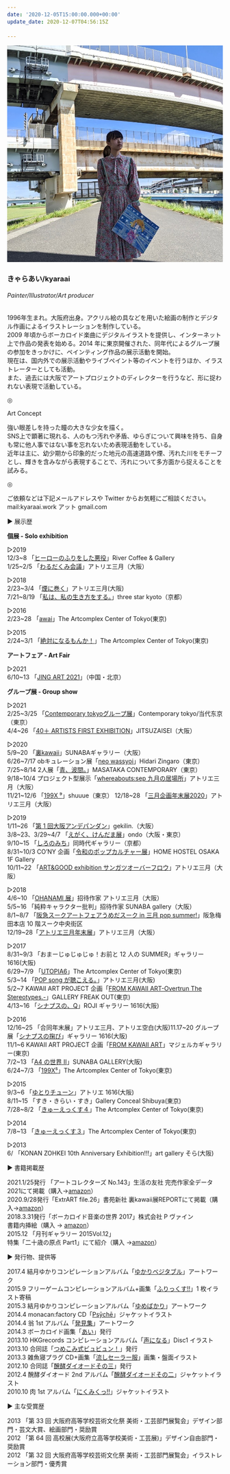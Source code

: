```yaml
---
date: '2020-12-05T15:00:00.000+00:00'
update_date: 2020-12-07T04:56:15Z

---
```

![](/src/assets/content/images/プロフ画.jpeg)

### きゃらあい/kyaraai

###### Painter/Illustrator/Art producer

##### 

1996年生まれ。大阪府出身。アクリル絵の具などを用いた絵画の制作とデジタル作画によるイラストレーションを制作している。  
2009 年頃からボーカロイド楽曲にデジタルイラストを提供し、インターネット上で作品の発表を始める。2014 年に東京開催された、同年代によるグループ展の参加をきっかけに、ペインティング作品の展示活動を開始。  
現在は、国内外での展示活動やライブペイント等のイベントを行うほか、イラストレーターとしても活動。  
また、過去には大阪でアートプロジェクトのディレクターを行うなど、形に捉われない表現で活動している。

◎

Art Concept

強い眼差しを持った瞳の大きな少女を描く。  
SNS上で顕著に現れる、人のもつ汚れや矛盾、ゆらぎについて興味を持ち、自身も常に他人事ではない事を忘れないため表現活動をしている。  
近年は主に、幼少期から印象的だった地元の高速道路や煙、汚れた川をモチーフとし、輝きを含みながら表現することで、汚れについて多方面から捉えることを試みる。

◎

ご依頼などは下記メールアドレスや Twitter からお気軽にご相談ください。  
mail:kyaraai.work アット gmail.com

▶︎ 展示歴

**個展 - Solo exhibition**

▷2019  
12/3\~8 「[ヒーローのふりをした悪役](https://rivercag.com/hero.html)」River Coffee & Gallery  
1/25\~2/5 「[わるだくみ会議](https://t.umblr.com/redirect?z=https%3A%2F%2Fwww.sangatsu.net%2Fposts%2F5537039%2F&t=MThjZTA4NjkwYTQ0NmQ5MGU2YTI3MjZhNTQ2YjA2YjZjODVkOGI3NCxUbU4zdWpESg%3D%3D&p=&m=0)」アトリエ三月（大阪）

▷2018  
2/23\~3/4 「[煙に巻く](https://www.sangatsu.net/posts/3683026/)」アトリエ三月(大阪)  
7/21\~8/19 「[私は、私の生き方をする。](http://threestar-kyoto.jp/culture-event/%E3%80%90new-gallery%E3%80%91%E3%80%8C%E7%A7%81%E3%81%AF%E3%80%81%E7%A7%81%E3%81%AE%E7%94%9F%E3%81%8D%E6%96%B9%E3%82%92%E3%81%99%E3%82%8B%E3%80%82%E3%80%8D/)」three star kyoto（京都）

▷2016  
2/23\~28 「[awai](https://t.umblr.com/redirect?z=http%3A%2F%2Fwww.gallerycomplex.com%2Fschedule%2FACT163%2Fkyaraai.html&t=ZWFmYzc3NjNjOTk1YWUwZGFkODgzOGRlNGIxYmEzNzMyMzYwMzNkNixUbU4zdWpESg%3D%3D&p=&m=0)」The Artcomplex Center of Tokyo(東京)

▷2015  
2/24\~3/1 「[絶対になるもんか！](https://t.umblr.com/redirect?z=http%3A%2F%2Fwww.gallerycomplex.com%2Fschedule%2FACT153%2Fkyaraai.html&t=NDk0NWE3ZTgwOTc5MGY0NGNmM2NiN2ZkMWU5ZTdkYjU1NWVkM2JmMyxUbU4zdWpESg%3D%3D&p=&m=0)」The Artcomplex Center of Tokyo(東京)

**アートフェア - Art Fair**

▷2021  
6/10\~13 「[JING ART 2021](http://jp.contemporarytokyo.com/Item/Show.asp?m=1&d=2918)」（中国・北京）

  
**グループ展 - Group show**

▷2021  
2/25\~3/25 「[Contemporary tokyoグループ展](http://jp.contemporarytokyo.com/Item/Show.asp?m=1&d=2914)」Contemporary tokyo/当代东京（東京）  
4/4\~26 「[40＋ ARTISTS FIRST EXHIBITION](https://www.jitsuzaisei.com/post/40-artists-first-exhibition)」JITSUZAISEI（大阪）

▷2020  
5/9\~20 「[裏kawaii](https://sunabagallery.com/past/2020/0509_kawaii.html)」SUNABAギャラリー（大阪）  
6/26\~7/17 obキュレーション展「[neo wassyoi](https://zingarokk.com/gallery/hidarizingaro/exhibition/6463/)」Hidari Zingaro（東京）  
7/25\~8/14 2人展「[青、波間。](http://www.masataka-contemporary.com/ao/)」MASATAKA CONTEMPORARY（東京）  
9/18\~10/4 プロジェクト型展示「[whereabouts:sep 九月の居場所](https://www.sangatsu.net/posts/9700121?categoryIds=838087)」アトリエ三月（大阪）  
11/21\~12/6 「[199X ⁹]( "http://shuuue.net/exhibitions/10.html")」shuuue（東京）  
12/18\~28 「[三月企画年末展2020](https://www.sangatsu.net/posts/9700781?categoryIds=838087)」アトリエ三月（大阪）

▷2019  
1/11\~26 「[第 1 回大阪アンデパンダン](https://osaka-independants.studio.design/)」gekilin.（大阪）  
3/8\~23、3/29\~4/7 「[えがく、けんだま展](https://ondo-info.net/content/10387/)」ondo（大阪・東京）  
9/10\~15 「[しろのみち](https://www.dohjidai.com/gallery/exhibition/%E3%81%97%E3%82%8D%E3%81%AE%E3%81%BF%E3%81%A1/)」同時代ギャラリー（京都）  
8/31\~10/3 CO’NY 企画「[令和のポップカルチャー展](https://co-ny.xyz/media/reiwa-pop-culture-exhibition-2019/)」HOME HOSTEL OSAKA 1F Gallery  
10/11\~22 「[ART&GOOD exhibition サンガツオーバーフロウ](https://www.sangatsu.net/posts/6984451)」アトリエ三月（大阪）

▷2018  
4/6\~10 「[OHANAMI 展](https://www.sangatsu.net/posts/3951890/)」招待作家 アトリエ三月（大阪）  
5/5\~16 「純粋キャラクター批判」招待作家 SUNABA gallery（大阪）  
8/1\~8/7 「[阪急スークアートフェアうめだスーク in 三月 pop summer!](https://www.sangatsu.net/posts/4218691)」阪急梅田本店 10 階スーク中央街区  
12/19\~28「[アトリエ三月年末展](https://www.sangatsu.net/posts/5299307)」アトリエ三月（大阪）

▷2017  
8/31\~9/3 「おまーじゅじゅじゅ！お前と 12 人の SUMMER」ギャラリー 1616(大阪)  
6/29\~7/9 「[UTOPIA6](https://t.umblr.com/redirect?z=http%3A%2F%2Fwww.gallerycomplex.com%2Fschedule%2FACT175%2Futopia6.html&t=NTBlODY5YTg1MTU3NDZlZjc1YzI0OTA0N2MwYTIzMmRjN2I2ODIyNyxUbU4zdWpESg%3D%3D&p=&m=0)」The Artcomplex Center of Tokyo(東京)  
5/3\~14 「[POP song が聴こえる。](https://t.umblr.com/redirect?z=http%3A%2F%2Fwww.sangatsu.net%2Fposts%2F3029519%3FcategoryIds%3D838087&t=ODg1MDhhZTZkMzZlYjkwYjkxNjI2NzYxZWZmNjE3NDg5YmYyYmUwOCxUbU4zdWpESg%3D%3D&p=&m=0)」アトリエ三月(大阪)  
5/2\~7 KAWAII ART PROJECT 企画「[FROM KAWAII ART-Overtrun The Stereotypes.-](https://t.umblr.com/redirect?z=http%3A%2F%2Fkawaiiartproject.main.jp%2Fkawaii_art_project%2Fexhibition%2Ffrom_kawaii_art_ots%2Ffkaots_exhibitionarchive&t=OThkMTZjNzdmNTNjMGRkNTFkZjlhZDAxOTQ0NGQ0MDllOTEzMGI2MSxUbU4zdWpESg%3D%3D&p=&m=0)」GALLERY FREAK OUT(東京)  
4/13\~16 「[シナプスの、Q](https://twitter.com/sinapusu_musubi)」ROJI ギャラリー 1616(大阪)

▷2016  
12/16\~25 「合同年末展」アトリエ三月、アトリエ空白(大阪)11.17\~20 グループ展「[シナプスの掬び](https://twitter.com/sinapusu_musubi)」ギャラリー 1616(大阪)  
11/1\~6 KAWAII ART PROJECT 企画「[FROM KAWAII ART](https://t.umblr.com/redirect?z=http%3A%2F%2Fkawaiiartproject.main.jp%2Fnews%2F%25e9%2596%258b%25e5%2582%25ac%25e4%25b8%25ad%25ef%25bc%2581%25e3%2580%258cfrom-kawaii-art%25e3%2580%258d%25e5%25b1%2595&t=MGJjNDZmNGVmNDk4ZGJkMmYwOWM1ZGU5ZDVkYmZiZmJjMmE4OWQ5NixUbU4zdWpESg%3D%3D&p=&m=0)」マジェルカギャラリー(東京)  
7/2\~13 「[A4 の世界 Ⅱ](https://t.umblr.com/redirect?z=http%3A%2F%2Fwww.kcc.zaq.ne.jp%2Fdfyji500%2Fsunaba%2Fupcoming%2F20160702_fruits%2Ffruits.html&t=MjdlZGE5NmY3OGNhMDY4MGIyNjNiNDgzZTM3ZmQyMjRmOWM5NjVkYyxUbU4zdWpESg%3D%3D&p=&m=0)」SUNABA GALLERY(大阪)  
6/24\~7/3 「[199X⁵](https://t.umblr.com/redirect?z=http%3A%2F%2Fwww.gallerycomplex.com%2Fschedule%2FACT165%2F9x5.html&t=NjAyMzc4NzgwOTM3YWQyOTNkNTJiZTAyY2JlZDgyNGRlNzE1OTkwZSxUbU4zdWpESg%3D%3D&p=&m=0)」The Artcomplex Center of Tokyo(東京)

▷2015  
9/3\~6 「[ゆとりチューン](https://t.umblr.com/redirect?z=http%3A%2F%2Fyutori.qnv.pw%2F%23about&t=NWEwM2EzODkyYzUwOWNhMjYyNGNjOThjNWYxZjAwNTZkZGFhNGFkZixUbU4zdWpESg%3D%3D&p=&m=0)」アトリエ 1616(大阪)  
8/11\~15 「すき・きらい・すき」Gallery Conceal Shibuya(東京)  
7/28\~8/2 「[きゅーえっくす４](https://t.umblr.com/redirect?z=http%3A%2F%2Fwww.gallerycomplex.com%2Fschedule%2FACT155%2F9x.html&t=NDFlYTA4NDIyODViN2E0ZTg2ODFjNWY4YzI4M2ZiZWZhODUxMTM1MixUbU4zdWpESg%3D%3D&p=&m=0)」The Artcomplex Center of Tokyo(東京)

▷2014  
7/8\~13 「[きゅーえっくす３](https://t.umblr.com/redirect?z=http%3A%2F%2Fwww.gallerycomplex.com%2Fschedule%2FACT145%2F199x.html&t=NWNjNTJjZThkNjc4NTQzNWExMzMwNjQ4MGI0OTQ1NzNjZTUxYTE2YyxUbU4zdWpESg%3D%3D&p=&m=0)」The Artcomplex Center of Tokyo(東京)

▷2013  
6/ 「KONAN ZOHKEI 10th Anniversary Exhibition!!!」art gallery そら(大阪)

▶︎ 書籍掲載歴

2021\.1/25発行 「アートコレクターズ No.143」生活の友社 完売作家全データ2021にて掲載（購入→[amazon](https://www.amazon.co.jp/ARTcollectors-%E3%82%A2%E3%83%BC%E3%83%88%E3%82%B3%E3%83%AC%E3%82%AF%E3%82%BF%E3%83%BC%E3%82%BA-2021%E5%B9%B4-2%E6%9C%88%E5%8F%B7-%E7%94%9F%E6%B4%BB%E3%81%AE%E5%8F%8B%E7%A4%BE/dp/B08PJNXT4H/ref=as_li_ss_tl?__mk_ja_JP=%E3%82%AB%E3%82%BF%E3%82%AB%E3%83%8A&crid=3HX7V0I3J3IAT&dchild=1&keywords=%E3%82%A2%E3%83%BC%E3%83%88%E3%82%B3%E3%83%AC%E3%82%AF%E3%82%BF%E3%83%BC%E3%82%BA+2021%E5%B9%B42%E6%9C%88%E5%8F%B7&qid=1611136832&sprefix=%E3%82%A2%E3%83%BC%E3%83%88%E3%82%B3%E3%83%AC%E3%82%AF%E3%82%BF%E3%83%BC%E3%82%BA,aps,250&sr=8-1&linkCode=sl1&tag=seikatsu02-22&linkId=5739a0733f95f20d35e3526a68ff8087&language=ja_JP)）  
2020\.9/28発行「ExtrART file.26」書苑新社 裏kawaii展REPORTにて掲載（購入→[amazon](https://www.amazon.co.jp/exec/obidos/ASIN/4883754170/atelierthirho-22)）  
2018\.3.31発行「ボーカロイド音楽の世界 2017」株式会社 P ヴァイン  
書籍内挿絵（購入 → [amazon](https://t.umblr.com/redirect?z=https%3A%2F%2Fwww.amazon.co.jp%2F%25E3%2583%259C%25E3%2583%25BC%25E3%2582%25AB%25E3%2583%25AD%25E3%2582%25A4%25E3%2583%2589%25E9%259F%25B3%25E6%25A5%25BD%25E3%2581%25AE%25E4%25B8%2596%25E7%2595%258C-2017-ele-king-books-%25E3%2581%2597%25E3%2581%25BE%2Fdp%2F4907276931&t=MThjZWU1YmZiMDQxNmI5ODBmYTMzNDVlM2M2N2U1MDM5Y2RmMDUxMixUbU4zdWpESg%3D%3D&p=&m=0)）  
2015\.12 「月刊ギャラリー 2015Vol.12」  
特集「二十歳の原点 Part1」にて紹介（購入 →[amazon](https://t.umblr.com/redirect?z=https%3A%2F%2Fwww.amazon.co.jp%2F%25E3%2582%25AE%25E3%2583%25A3%25E3%2583%25A9%25E3%2583%25AA%25E3%2583%25BC-2015-vol-12%25E2%2580%2595%25E3%2582%25A2%25E3%2583%25BC%25E3%2583%2588%25E3%2583%2595%25E3%2582%25A3%25E3%2583%25BC%25E3%2583%25AB%25E3%2583%2589%25E3%2582%25A6%25E3%2582%25A9%25E3%2583%25BC%25E3%2582%25AD%25E3%2583%25B3%25E3%2582%25B0%25E3%2582%25AC%25E3%2582%25A4%25E3%2583%2589-%25E7%2589%25B9%25E9%259B%2586-%25E4%25BA%258C%25E5%258D%2581%25E6%25AD%25B3%25E3%2581%25AE%25E5%258E%259F%25E7%2582%25B9%2Fdp%2F486047239X%2Fref%3Dsr_1_fkmr0_2%3F__mk_ja_JP%3D%25E3%2582%25AB%25E3%2582%25BF%25E3%2582%25AB%25E3%2583%258A%26keywords%3D%25E6%259C%2588%25E5%2588%258A%25E3%2582%25AE%25E3%2583%25A3%25E3%2583%25A9%25E3%2583%25AA%25E3%2583%25BC2015%2B%25EF%25BC%2591%25EF%25BC%2592%26qid%3D1572935940%26s%3Dbooks%26sr%3D1-2-fkmr0&t=MDAxZTIzMGYxMjM5NTdhMTkyMmZjODE0YTM4YjRiMGYxYTA2YzA5YixUbU4zdWpESg%3D%3D&p=&m=0)）

▶︎ 発行物、提供等

2017\.4 結月ゆかりコンピレーションアルバム「[ゆかりベジタブル](https://t.umblr.com/redirect?z=https%3A%2F%2Fwww.sangatsu.net%2Fposts%2F3683026%2F&t=NWMyOTkwZWQ4ZjQxMDczYmFmYTU2MTAxMWI0OWQ1NDcxMmJkZWJhNyxUbU4zdWpESg%3D%3D&p=&m=0)」アートワーク  
2015\.9 フリーゲームコンピレーションアルバム+画集「[ふりっくす!!](https://t.umblr.com/redirect?z=http%3A%2F%2Fwww.nicovideo.jp%2Fwatch%2Fsm28103501&t=MzcwZmQ4NTdmNjQ0ZmJiNTBkMTFlZTU4YTgwNTdjZWY0Y2Q5YjIwZCxUbU4zdWpESg%3D%3D&p=&m=0)」1 枚イラスト寄稿  
2015\.3 結月ゆかりコンピレーションアルバム「[ゆめばかり](https://t.umblr.com/redirect?z=http%3A%2F%2Fwww.nicovideo.jp%2Fwatch%2Fsm25699961&t=NjNlNzc5MTI1OWEzYzIwOTY5Zjc2ZmI0M2E4M2I2YWQ5NWJiZDM0NixUbU4zdWpESg%3D%3D&p=&m=0)」アートワーク  
2014\.4 monacan:factory CD「[Psȳchē](https://t.umblr.com/redirect?z=http%3A%2F%2Fwww.nicovideo.jp%2Fwatch%2Fsm23371436&t=N2QzMmNkZGYxNzc2ZmI1MTI5MmEwM2Y3Y2FhN2FhOWY4MmQyNzE2OSxUbU4zdWpESg%3D%3D&p=&m=0)」ジャケットイラスト  
2014\.4 翁 1st アルバム「[発見集](https://t.umblr.com/redirect?z=http%3A%2F%2Fwww.nicovideo.jp%2Fwatch%2Fsm23325633%3Fplaylist_type%3Dmylist%26group_id%3D21045906%26mylist_sort%3D6%26ref%3Dmylist_s6_p1_n42&t=NDViZDc0NjJmMDM5Y2MzMGRlZmMwMjJlNzQyMDRiYzUwYTc5Y2Q5MixUbU4zdWpESg%3D%3D&p=&m=0)」アートワーク  
2014\.3 ボーカロイド画集「[あい](https://t.umblr.com/redirect?z=http%3A%2F%2Fwww.pixiv.net%2Fmember_illust.php%3Fmode%3Dmedium%26illust_id%3D41855335&t=M2FlYzlmNzM0NTFhMDNmOTZmZGQzNjE2MDZjYmVjMTg5MTJkOWE2NyxUbU4zdWpESg%3D%3D&p=&m=0)」発行  
2013\.10 HK­Grecords コンピレーションアルバム「[声になる](https://t.umblr.com/redirect?z=http%3A%2F%2Fkimi-no-koe.strikingly.com&t=NjAzYzAxMDY3M2IyYjI2ZmM3MDc1OTE5OWI2YWE1M2ZkMWE4NWMyYixUbU4zdWpESg%3D%3D&p=&m=0)」Disc1 イラスト  
2013\.10 合同誌「[つめこみ式ビュビュン！](https://t.umblr.com/redirect?z=http%3A%2F%2Fwww.pixiv.net%2Fmember_illust.php%3Fmode%3Dmedium%26illust_id%3D39058841&t=NmVmZmNlNDNmOGU0MjhhODRmZjcxNzc4Zjk4MDI0MzQ3ODE5NzZjOCxUbU4zdWpESg%3D%3D&p=&m=0)」発行  
2013\.3 雑魚寝プラグ CD+画集「[流しセーラー服](https://t.umblr.com/redirect?z=http%3A%2F%2Fwww.nicovideo.jp%2Fwatch%2Fsm20378365&t=MDNiOGQwYTQ3NzhlYmUxNDU1ZjQxOGYyOGMzZTFiZjdmNjAzOTgzOCxUbU4zdWpESg%3D%3D&p=&m=0)」画集・盤面イラスト  
2012\.10 合同誌「[醗酵ダイオードその三](https://t.umblr.com/redirect?z=http%3A%2F%2Fwww.pixiv.net%2Fmember_illust.php%3Fmode%3Dmedium%26illust_id%3D31030213&t=NDdkNDlmYWQwOTEzODNjY2QyMDAxMzIyNDlhMjUzZTcyZjcxNWZlNSxUbU4zdWpESg%3D%3D&p=&m=0)」発行  
2012\.4 醗酵ダイオード 2nd アルバム「[醗酵ダイオードその二](https://t.umblr.com/redirect?z=http%3A%2F%2Fhkdi.client.jp%2F0002.html&t=ZmE1MjhkY2ZjNDU3MDI0OGRlMDg1M2QwNzE5YzUwYjc2NGQ1MDgxYyxUbU4zdWpESg%3D%3D&p=&m=0)」ジャケットイラスト  
2010\.10 肉 1st アルバム「[にくみくっ!!](https://t.umblr.com/redirect?z=http%3A%2F%2Fwww21.tok2.com%2Fhome%2Ftheonenik%2Fhatunemiku.htm&t=YWU3OTIxYmU2MzJmMmJjOGJiYTEzMjY3ZDEwMzQ2OTIzN2VhZmE1OSxUbU4zdWpESg%3D%3D&p=&m=0)」ジャケットイラスト

▶︎ 主な受賞歴

2013 「第 33 回 大阪府高等学校芸術文化祭 美術・工芸部門展覧会」デザイン部門・芸文大賞、絵画部門・奨励賞  
2012 「第 64 回 高校展(大阪府立高等学校美術・工芸展)」デザイン自由部門・奨励賞  
2012 「第 32 回 大阪府高等学校芸術文化祭 美術・工芸部門展覧会」イラストレーション部門・優秀賞